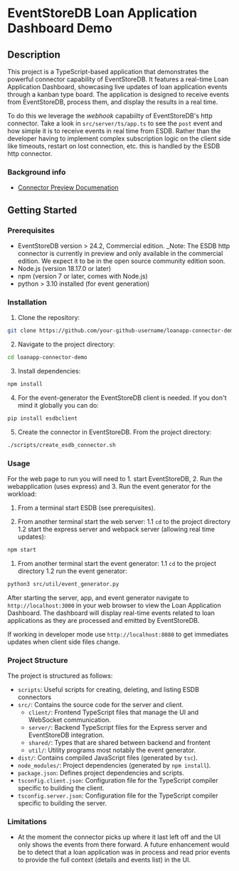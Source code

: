 # EventStoreDB Loan Application Dashboard Demo

## Description

This project is a TypeScript-based application that demonstrates the powerful connector capability of EventStoreDB. It features a real-time Loan Application Dashboard, showcasing live updates of loan application events through a kanban type board. The application is designed to receive events from EventStoreDB, process them, and display the results in a real time.

To do this we leverage the _webhook_ capabiilty of EventStoreDB's http connector. Take a look in `src/server/ts/app.ts` to see the `post` event
and how simple it is to receive events in real time from ESDB. Rather than the developer having to implement complex subscription logic on the
client side like timeouts, restart on lost connection, etc. this is handled by the ESDB http connector.

### Background info

- [Connector Preview Documenation](https://developers.eventstore.com/connectors/#motivation)

## Getting Started

### Prerequisites

- EventStoreDB version > 24.2, Commercial edition. _Note: The ESDB http connector is currently in preview and only available in the commercial 
edition. We expect it to be in the open source community edition soon.
- Node.js (version 18.17.0 or later)
- npm (version 7 or later, comes with Node.js)
- python > 3.10 installed (for event generation)

### Installation

1. Clone the repository:

```bash
git clone https://github.com/your-github-username/loanapp-connector-demo.git
```

2. Navigate to the project directory:

```bash
cd loanapp-connector-demo
```

3. Install dependencies:

```bash
npm install
```

4. For the event-generator the EventStoreDB client is needed. If you don't mind it globally you can do:

```bash
pip install esdbclient
```

5. Create the connector in EventStoreDB. From the project directory:

```bash
./scripts/create_esdb_connector.sh
```

### Usage

For the web page to run you will need to 1. start EventStoreDB, 2. Run the webapplication (uses express) and 3. Run the event generator for the workload:

1. From a terminal start ESDB (see prerequisites).

1. From another terminal start the web server:
  1.1 `cd` to the project directory
  1.2 start the express server and webpack server (allowing real time updates):

  ```bash
  npm start
  ```

1. From another terminal start the event generator:
  1.1 `cd` to the project directory
  1.2 run the event generator:

  ```bash
  python3 src/util/event_generator.py
  ```

After starting the server, app, and event generator navigate to `http://localhost:3000` in your web browser to view the Loan Application Dashboard. The dashboard will display real-time events related to loan applications as they are processed and emitted by EventStoreDB.

If working in developer mode use `http://localhost:8080` to get immediates updates when client side files change.

### Project Structure

The project is structured as follows:

- `scripts`: Useful scripts for creating, deleting, and listing ESDB connectors
- `src/`: Contains the source code for the server and client.
  - `client/`: Frontend TypeScript files that manage the UI and WebSocket communication.
  - `server/`: Backend TypeScript files for the Express server and EventStoreDB integration.
  - `shared/`: Types that are shared between backend and frontent
  - `util/`: Utility programs most notably the event generator.
- `dist/`: Contains compiled JavaScript files (generated by `tsc`).
- `node_modules/`: Project dependencies (generated by `npm install`).
- `package.json`: Defines project dependencies and scripts.
- `tsconfig.client.json`: Configuration file for the TypeScript compiler specific to building the client.
- `tsconfig.server.json`: Configuration file for the TypeScript compiler specific to building the server.

### Limitations

- At the moment the connector picks up where it last left off and the UI only shows the events from there forward. A future enhancement would be to detect that a loan application was in process and read prior events to provide the full context (details and events list) in the UI.